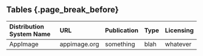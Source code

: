 ## Tables {.page_break_before}

| Distribution System Name | URL | Publication | Type | Licensing |
| :----------------------- | :-- | :---------- | :--- | :-------- |
| AppImage | appimage.org | something | blah | whatever |
